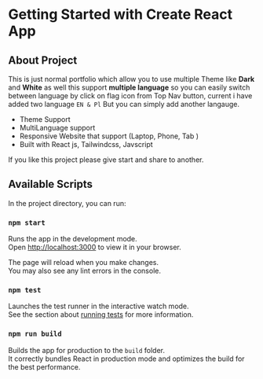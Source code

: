# Getting Started with Create React App

## About Project

This is just normal portfolio which allow you to use multiple Theme like **Dark** and **White** as well this support **multiple language** so you can easily switch between language by click on flag icon from Top Nav button, current i have added two language `EN & Pl` But you can simply add another langauge.

- Theme Support
- MultiLanguage support
- Responsive Website that support (Laptop, Phone, Tab )
- Built with React js, Tailwindcss, Javscript

If you like this project please give start and share to another.

## Available Scripts

In the project directory, you can run:

### `npm start`

Runs the app in the development mode.\
Open [http://localhost:3000](http://localhost:3000) to view it in your browser.

The page will reload when you make changes.\
You may also see any lint errors in the console.

### `npm test`

Launches the test runner in the interactive watch mode.\
See the section about [running tests](https://facebook.github.io/create-react-app/docs/running-tests) for more information.

### `npm run build`

Builds the app for production to the `build` folder.\
It correctly bundles React in production mode and optimizes the build for the best performance.
